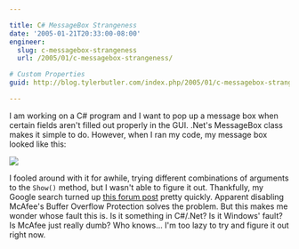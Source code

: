 ```yaml
---

title: C# MessageBox Strangeness
date: '2005-01-21T20:33:00-08:00'
engineer:
  slug: c-messagebox-strangeness
  url: /2005/01/c-messagebox-strangeness/

# Custom Properties
guid: http://blog.tylerbutler.com/index.php/2005/01/c-messagebox-strangeness/

---
```


I am working on a C# program and I want to pop up a message box when certain
fields aren't filled out properly in the GUI. .Net's MessageBox class makes it
simple to do. However, when I ran my code, my message box looked like this:

  
![][1]

  
I fooled around with it for awhile, trying different combinations of arguments
to the `Show()` method, but I wasn't able to figure it out. Thankfully, my
Google search turned up [this forum post][2] pretty quickly. Apparent
disabling McAfee's Buffer Overflow Protection solves the problem. But this
makes me wonder whose fault this is. Is it something in C#/.Net? Is it
Windows' fault? Is McAfee just really dumb? Who knows... I'm too lazy to try
and figure it out right now.

   [1]: /SiteCollectionImages/Post%20Images/messagebox.png
   [2]: http://www.xtremevbtalk.com/showthread.php?t=191026 (I don't know how THEY figured it out...)

